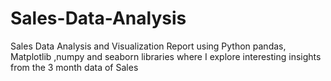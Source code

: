 # Sales-Data-Analysis

Sales Data Analysis and Visualization Report using Python pandas, Matplotlib ,numpy and seaborn libraries where I explore interesting insights from the 3 month data of Sales 

